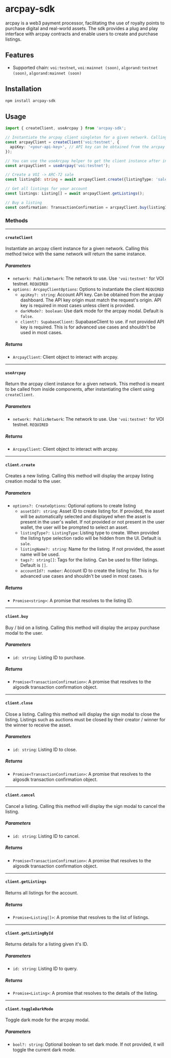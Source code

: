 # arcpay-sdk

arcpay is a web3 payment processor, facilitating the use of royalty points to purchase digital and real-world assets.
The sdk provides a plug and play interface with arcpay contracts and enable users to create and purchase listings.

## Features

- Supported chain: `voi:testnet`, `voi:mainnet (soon)`, `algorand:testnet (soon)`, `algorand:mainnet (soon)`

## Installation

```sh
npm install arcpay-sdk
```

## Usage

```typescript
import { createClient, useArcpay } from 'arcpay-sdk';

// Instantiate the arcpay client singleton for a given network. Calling this method twice with the same network will return the same instance.
const arcpayClient = createClient('voi:testnet', {
  apiKey: '<your-api-key>', // API key can be obtained from the arcpay dashboard
});

// You can use the useArcpay helper to get the client instance after instantiating it.
const arcpayClient = useArcpay('voi:testnet');

// Create a VOI -> ARC-72 sale
const listingId: string = await arcpayClient.create({listingType: 'sale'});

// Get all listings for your account
const listings: Listing[] = await arcpayClient.getListings();

// Buy a listing
const confirmation: TransactionConfirmation = arcpayClient.buy(listingId);
```

### Methods

---

#### `createClient`

Instantiate an arcpay client instance for a given network. Calling this method twice with the same network will return
the same instance.

##### Parameters

- `network: PublicNetwork`: The network to use. Use `'voi:testnet'` for VOI testnet. `REQUIRED`
- `options: ArcpayClientOptions`: Options to instantiate the client `REQUIRED`
    - `apiKey?: string`: Account API key. Can be obtained from the arcpay dashboard. The API key origin must match the
      request's origin. API key is required in most cases unless client is provided.
    - `darkMode?: boolean`: Use dark mode for the arcpay modal. Default is `false`.
    - `client?: SupabaseClient`: SupabaseClient to use. if not provided API key is required. This is for advanced use
      cases and shouldn't be used in most cases.

##### Returns

- `ArcpayClient`: Client object to interact with arcpay.

---

#### `useArcpay`

Return the arcpay client instance for a given network. This method is meant to be called from inside components, after
instantiating the client using `createClient`.

##### Parameters

- `network: PublicNetwork`: The network to use. Use `'voi:testnet'` for VOI testnet. `REQUIRED`

##### Returns

- `ArcpayClient`: Client object to interact with arcpay.

---

#### `client.create`

Creates a new listing. Calling this method will display the arcpay listing creation modal to the user.

##### Parameters

- `options?: CreateOptions`: Optional options to create listing
    - `assetId?: string`: Asset ID to create listing for. If provided, the asset will be automatically selected and
      displayed when the asset is present in the user's wallet. If not provided or not present in the user wallet, the
      user will be prompted to select an asset.
    - `listingType?: ListingType`: Listing type to create. When provided the listing type selection radio will be hidden
      from the UI. Default is `sale`.
    - `listingName?: string`: Name for the listing. If not provided, the asset name will be used.
    - `tags?: string[]`: Tags for the listing. Can be used to filter listings. Default is `[]`.
    - `accountId?: number`: Account ID to create the listing for. This is for advanced use cases and shouldn't be used
      in most cases.

##### Returns

- `Promise<string>`: A promise that resolves to the listing ID.

---

#### `client.buy`

Buy / bid on a listing. Calling this method will display the arcpay purchase modal to the user.

##### Parameters

- `id: string`: Listing ID to purchase.

##### Returns

- `Promise<TransactionConfirmation>`: A promise that resolves to the algosdk transaction confirmation object.

---

#### `client.close`

Close a listing. Calling this method will display the sign modal to close the listing. Listings such as auctions must be
closed by their creator / winner for the winner to receive the asset.

##### Parameters

- `id: string`: Listing ID to close.

##### Returns

- `Promise<TransactionConfirmation>`: A promise that resolves to the algosdk transaction confirmation object.

---

#### `client.cancel`

Cancel a listing. Calling this method will display the sign modal to cancel the listing.

##### Parameters

- `id: string`: Listing ID to cancel.

##### Returns

- `Promise<TransactionConfirmation>`: A promise that resolves to the algosdk transaction confirmation object.

---

#### `client.getListings`

Returns all listings for the account.

##### Returns

- `Promise<Listing[]>`: A promise that resolves to the list of listings.

---

#### `client.getListingById`

Returns details for a listing given it's ID.

##### Parameters

- `id: string`: Listing ID to query.

##### Returns

- `Promise<Listing>`: A promise that resolves to the details of the listing.

---

#### `client.toggleDarkMode`

Toggle dark mode for the arcpay modal.

##### Parameters

- `bool?: string`: Optional boolean to set dark mode. If not provided, it will toggle the current dark mode.


